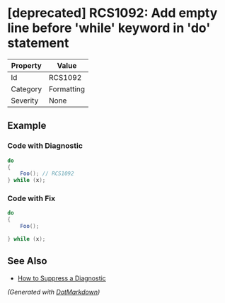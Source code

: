 # \[deprecated\] RCS1092: Add empty line before 'while' keyword in 'do' statement

| Property | Value      |
| -------- | ---------- |
| Id       | RCS1092    |
| Category | Formatting |
| Severity | None       |

## Example

### Code with Diagnostic

```csharp
do
{
    Foo(); // RCS1092
} while (x);
```

### Code with Fix

```csharp
do
{
    Foo();

} while (x);
```

## See Also

* [How to Suppress a Diagnostic](../HowToConfigureAnalyzers.md#how-to-suppress-a-diagnostic)


*\(Generated with [DotMarkdown](http://github.com/JosefPihrt/DotMarkdown)\)*